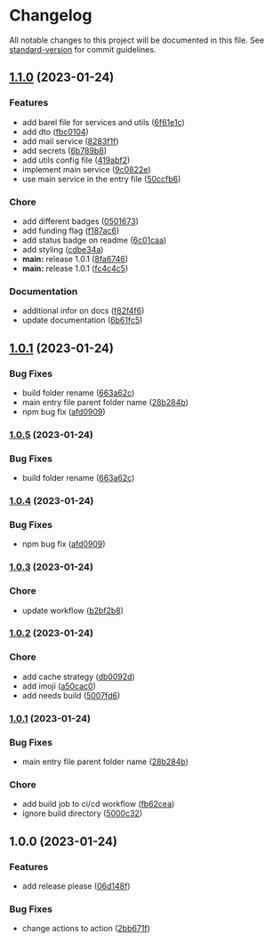 # Changelog

All notable changes to this project will be documented in this file. See [standard-version](https://github.com/conventional-changelog/standard-version) for commit guidelines.

## [1.1.0](https://github.com/mokkapps/changelog-generator-demo/compare/v1.0.5...v1.1.0) (2023-01-24)


### Features

* add barel file for services and utils ([6f61e1c](https://github.com/mokkapps/changelog-generator-demo/commits/6f61e1cdc88039ce0605256fb21ccda7b6425f9f))
* add dto ([fbc0104](https://github.com/mokkapps/changelog-generator-demo/commits/fbc0104d64033066984bf2216729ae39a18a10ea))
* add mail service ([8283f1f](https://github.com/mokkapps/changelog-generator-demo/commits/8283f1fbd330298341f380eaad383bd2086fb8a5))
* add secrets ([6b789b8](https://github.com/mokkapps/changelog-generator-demo/commits/6b789b800d65df4295873c10045872ec51e3647f))
* add utils config file ([419abf2](https://github.com/mokkapps/changelog-generator-demo/commits/419abf2f2151b14cf8854e36b6657af9dfef9642))
* implement main service ([9c0822e](https://github.com/mokkapps/changelog-generator-demo/commits/9c0822ee86b617475bb1e1fb78b98b0c7c1825ab))
* use main service in the entry file ([50ccfb6](https://github.com/mokkapps/changelog-generator-demo/commits/50ccfb68983baaea9020f819b7cf4fe9e22bc839))


### Chore

* add different badges ([0501673](https://github.com/mokkapps/changelog-generator-demo/commits/0501673492577aa1a80efd50b7570323e96c3710))
* add funding flag ([f187ac6](https://github.com/mokkapps/changelog-generator-demo/commits/f187ac6c221605377f6abd21d7c874094c34a233))
* add status badge on readme ([6c01caa](https://github.com/mokkapps/changelog-generator-demo/commits/6c01caa14623fc6aac9ea75449e47a9fb9247151))
* add styling ([cdbe34a](https://github.com/mokkapps/changelog-generator-demo/commits/cdbe34a8480ee9d24b02bf6f3d38a55e5a4634c9))
* **main:** release 1.0.1 ([8fa6746](https://github.com/mokkapps/changelog-generator-demo/commits/8fa6746e95af3b7aaedb6cc9ecb43cbcc4c4dd17))
* **main:** release 1.0.1 ([fc4c4c5](https://github.com/mokkapps/changelog-generator-demo/commits/fc4c4c527d31d328ec2d9875721abb415b73fb55))


### Documentation

* additional infor on docs ([f82f4f6](https://github.com/mokkapps/changelog-generator-demo/commits/f82f4f66824e59bed69f3ac5f00a99df670c5ad6))
* update documentation ([6b61fc5](https://github.com/mokkapps/changelog-generator-demo/commits/6b61fc539dbb955309035a28845ed5d24f6083b7))

## [1.0.1](https://github.com/atorial/deplono/compare/v1.0.0...v1.0.1) (2023-01-24)


### Bug Fixes

* build folder rename ([663a62c](https://github.com/atorial/deplono/commit/663a62c5690fec8d12d78d2f1e92feb4153ef87b))
* main entry file parent folder name ([28b284b](https://github.com/atorial/deplono/commit/28b284b54a5d5b957836f34bde9d29553408c8d3))
* npm bug fix ([afd0909](https://github.com/atorial/deplono/commit/afd0909178f883b52849fc7351b79524c1c72312))

### [1.0.5](https://github.com/mokkapps/changelog-generator-demo/compare/v1.0.4...v1.0.5) (2023-01-24)


### Bug Fixes

* build folder rename ([663a62c](https://github.com/mokkapps/changelog-generator-demo/commits/663a62c5690fec8d12d78d2f1e92feb4153ef87b))

### [1.0.4](https://github.com/mokkapps/changelog-generator-demo/compare/v1.0.3...v1.0.4) (2023-01-24)


### Bug Fixes

* npm bug fix ([afd0909](https://github.com/mokkapps/changelog-generator-demo/commits/afd0909178f883b52849fc7351b79524c1c72312))

### [1.0.3](https://github.com/mokkapps/changelog-generator-demo/compare/v1.0.2...v1.0.3) (2023-01-24)


### Chore

* update workflow ([b2bf2b8](https://github.com/mokkapps/changelog-generator-demo/commits/b2bf2b8d3fc9ee23d3d56bb1a47aec1a7b262941))

### [1.0.2](https://github.com/mokkapps/changelog-generator-demo/compare/v1.0.1...v1.0.2) (2023-01-24)


### Chore

* add cache strategy ([db0092d](https://github.com/mokkapps/changelog-generator-demo/commits/db0092dc6e1c26d7a3b4799ca92e39cf059e0cf0))
* add imoji ([a50cac0](https://github.com/mokkapps/changelog-generator-demo/commits/a50cac0ef3afbc1923ede89c4e46139173ce9d06))
* add needs build ([5007fd6](https://github.com/mokkapps/changelog-generator-demo/commits/5007fd69bfe349c91a5b95c23b9628e57872e9d6))

### [1.0.1](https://github.com/mokkapps/changelog-generator-demo/compare/v1.0.0...v1.0.1) (2023-01-24)


### Bug Fixes

* main entry file parent folder name ([28b284b](https://github.com/mokkapps/changelog-generator-demo/commits/28b284b54a5d5b957836f34bde9d29553408c8d3))


### Chore

* add build job to ci/cd workflow ([fb62cea](https://github.com/mokkapps/changelog-generator-demo/commits/fb62cead0a756f81910de7db68adfa810d5b3f4a))
* ignore build directory ([5000c32](https://github.com/mokkapps/changelog-generator-demo/commits/5000c3273302832d5bacdced808f1600b20130b4))

## 1.0.0 (2023-01-24)


### Features

* add release please ([06d148f](https://github.com/atorial/deplono/commit/06d148febccb06b16c318b29c0e984bbd665cc7d))


### Bug Fixes

* change actions to action ([2bb671f](https://github.com/atorial/deplono/commit/2bb671f5210a3e69b156b63670504beeb8ef0176))
